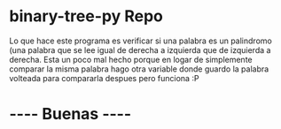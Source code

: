 # **binary-tree-py Repo**

  Lo que hace este programa es verificar si una palabra es un palindromo (una palabra que se lee igual de derecha a izquierda
  que de izquierda a derecha. Esta un poco mal hecho porque en logar de simplemente comparar la misma palabra hago otra variable
  donde guardo la palabra volteada para compararla despues pero funciona :P

# ---- Buenas ----

